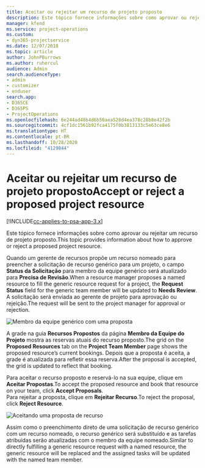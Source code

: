 ```yaml
---
title: Aceitar ou rejeitar um recurso de projeto proposto
description: Este tópico fornece informações sobre como aprovar ou rejeitar um recurso de projeto proposto.
manager: kfend
ms.service: project-operations
ms.custom:
- dyn365-projectservice
ms.date: 12/07/2018
ms.topic: article
author: JohnPBurrows
ms.author: ruhercul
audience: Admin
search.audienceType:
- admin
- customizer
- enduser
search.app:
- D365CE
- D365PS
- ProjectOperations
ms.openlocfilehash: 6e244ad48b4d6b50aea528d4ea378c28b8e42f2b
ms.sourcegitcommit: 4cf1dc1561b92fca4175f0b3813133c5e63ce8e6
ms.translationtype: HT
ms.contentlocale: pt-BR
ms.lasthandoff: 10/28/2020
ms.locfileid: "4129844"
---
```

# <a name="accept-or-reject-a-proposed-project-resource"></a><span data-ttu-id="ebe21-103">Aceitar ou rejeitar um recurso de projeto proposto</span><span class="sxs-lookup"><span data-stu-id="ebe21-103">Accept or reject a proposed project resource</span></span>

[!INCLUDE[cc-applies-to-psa-app-3.x](../includes/cc-applies-to-psa-app-3x.md)]

<span data-ttu-id="ebe21-104">Este tópico fornece informações sobre como aprovar ou rejeitar um recurso de projeto proposto.</span><span class="sxs-lookup"><span data-stu-id="ebe21-104">This topic provides information about how to approve or reject a proposed project resource.</span></span>

<span data-ttu-id="ebe21-105">Quando um gerente de recursos propõe um recurso nomeado para preencher a solicitação de recurso genérico para um projeto, o campo **Status da Solicitação** para membro da equipe genérico será atualizado para **Precisa de Revisão**.</span><span class="sxs-lookup"><span data-stu-id="ebe21-105">When a resource manager proposes a named resource to fill the generic resource request for a project, the **Request Status** field for the generic team member will be updated to **Needs Review**.</span></span> <span data-ttu-id="ebe21-106">A solicitação será enviada ao gerente de projeto para aprovação ou rejeição.</span><span class="sxs-lookup"><span data-stu-id="ebe21-106">The request will be sent to the project manager for approval or rejection.</span></span>

![Membro da equipe genérico com uma proposta](media/RM-how-to-19.png)

<span data-ttu-id="ebe21-108">A grade na guia **Recursos Propostos** da página **Membro da Equipe do Projeto** mostra as reservas atuais do recurso proposto.</span><span class="sxs-lookup"><span data-stu-id="ebe21-108">The grid on the **Proposed Resources** tab on the **Project Team Member** page shows the proposed resource’s current bookings.</span></span> <span data-ttu-id="ebe21-109">Depois que a proposta é aceita, a grade é atualizada para refletir essa reserva.</span><span class="sxs-lookup"><span data-stu-id="ebe21-109">After the proposal is accepted, the grid is updated to reflect that booking.</span></span> 

<span data-ttu-id="ebe21-110">Para aceitar o recurso proposto e reservá-lo na sua equipe, clique em **Aceitar Propostas**.</span><span class="sxs-lookup"><span data-stu-id="ebe21-110">To accept the proposed resource and book that resource on your team, click **Accept Proposals**.</span></span>  
<span data-ttu-id="ebe21-111">Para rejeitar a proposta, clique em **Rejeitar Recurso**.</span><span class="sxs-lookup"><span data-stu-id="ebe21-111">To reject the proposal, click **Reject Resource**.</span></span>

![Aceitando uma proposta de recurso](media/RM-how-to-20.png) 

<span data-ttu-id="ebe21-113">Assim como o preenchimento direto de uma solicitação de recurso genérico com um recurso nomeado, o recurso genérico será substituído e as tarefas atribuídas serão atualizadas com o membro da equipe nomeado.</span><span class="sxs-lookup"><span data-stu-id="ebe21-113">Similar to directly fulfilling a generic resource request with a named resource, the generic resource will be replaced and the assigned tasks will be updated with the named team member.</span></span>
